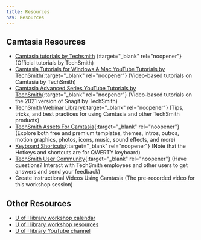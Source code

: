 ```yaml
---
title: Resources
nav: Resources
---
```


## Camtasia Resources
-	[Camtasia tutorials by Techsmith](https://www.techsmith.com/tutorial-camtasia.html) {:target="_blank" rel="noopener"} (Official tutorials by TechSmith)
-	[Camtasia Tutorials for Windows & Mac YouTube Tutorials by TechSmith](https://youtube.com/playlist?list=PLDyDYqoIde4B3pQdSSq_PE8E77_QbM46z){:target="_blank" rel="noopener"} (Video-based tutorials on Camtasia by TechSmith)
-	[Camtasia Advanced Series YouTube Tutorials by TechSmith](https://youtube.com/playlist?list=PLDyDYqoIde4ASeOncy-W98OA3wZiRiYfz){:target="_blank" rel="noopener"} (Video-based tutorials on the 2021 version of Snagit by TechSmith)
-	[TechSmith Webinar Library](https://www.techsmith.com/webinar-recordings.html){:target="_blank" rel="noopener"} (Tips, tricks, and best practices for using Camtasia and other TechSmith products)
-	[TechSmith Assets For Camtasia](https://library.techsmith.com/camtasia){:target="_blank" rel="noopener"} (Explore both free and premium templates, themes, intros, outros, motion graphics, photos, icons, music, sound effects, and more)
-	[Keyboard Shortcuts](https://support.techsmith.com/hc/en-us/articles/360058637951-Camtasia-2021-Shortcuts){:target="_blank" rel="noopener"} (Note that the Hotkeys and shortcuts are for QWERTY keyboard)
-	[TechSmith User Community](https://support.techsmith.com/hc/en-us/community/topics){:target="_blank" rel="noopener"} (Have questions? Interact with TechSmith employees and other users to get answers and send your feedback)
-	Create Instructional Videos Using Camtasia (The pre-recorded video for this workshop session)

## Other Resources
- [U of I library workshop calendar](https://www.lib.uidaho.edu/services/workshops/)
- [U of I library workshop resources](https://www.lib.uidaho.edu/services/workshops/resources.html)
- [U of I library YouTube channel](https://www.youtube.com/user/UofILibrary)